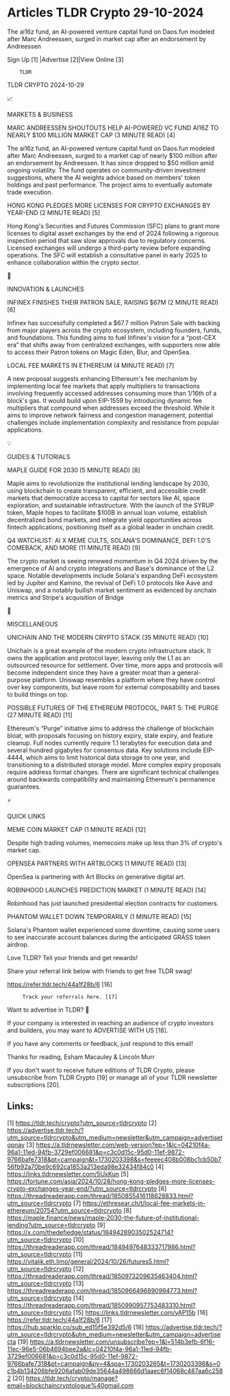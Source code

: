 # Articles TLDR Crypto 29-10-2024

The ai16z fund, an AI-powered venture capital fund on Daos.fun modeled
after Marc Andreessen, surged in market cap after an endorsement by
Andreessen ‌ ‌ ‌ ‌ ‌ ‌ ‌ ‌ ‌ ‌ ‌ ‌ ‌ ‌ ‌ ‌ ‌ ‌ ‌ ‌ ‌ ‌ ‌ ‌ ‌ ‌  ‌ ‌ ‌ ‌ ‌ ‌ ‌ ‌ ‌ ‌ ‌ ‌ ‌ ‌ ‌ ‌ ‌ ‌ ‌ ‌ ‌ ‌ ‌ ‌ ‌ ‌ 


 Sign Up [1] |Advertise [2]|View Online [3] 

		TLDR 

TLDR CRYPTO 2024-10-29

📈 

MARKETS & BUSINESS

 MARC ANDREESSEN SHOUTOUTS HELP AI-POWERED VC FUND AI16Z TO NEARLY
$100 MILLION MARKET CAP (3 MINUTE READ) [4] 

 The ai16z fund, an AI-powered venture capital fund on Daos.fun
modeled after Marc Andreessen, surged to a market cap of nearly $100
million after an endorsement by Andreessen. It has since dropped to
$50 million amid ongoing volatility. The fund operates on
community-driven investment suggestions, where the AI weights advice
based on members' token holdings and past performance. The project
aims to eventually automate trade execution. 

 HONG KONG PLEDGES MORE LICENSES FOR CRYPTO EXCHANGES BY YEAR-END (2
MINUTE READ) [5] 

 Hong Kong's Securities and Futures Commission (SFC) plans to grant
more licenses to digital asset exchanges by the end of 2024 following
a rigorous inspection period that saw slow approvals due to regulatory
concerns. Licensed exchanges will undergo a third-party review before
expanding operations. The SFC will establish a consultative panel in
early 2025 to enhance collaboration within the crypto sector. 

🚀 

INNOVATION & LAUNCHES

 INFINEX FINISHES THEIR PATRON SALE, RAISING $67M (2 MINUTE READ) [6] 

 Infinex has successfully completed a $67.7 million Patron Sale with
backing from major players across the crypto ecosystem, including
founders, funds, and foundations. This funding aims to fuel Infinex's
vision for a “post-CEX era” that shifts away from centralized
exchanges, with supporters now able to access their Patron tokens on
Magic Eden, Blur, and OpenSea. 

 LOCAL FEE MARKETS IN ETHEREUM (4 MINUTE READ) [7] 

 A new proposal suggests enhancing Ethereum's fee mechanism by
implementing local fee markets that apply multipliers to transactions
involving frequently accessed addresses consuming more than 1/16th of
a block's gas. It would build upon EIP-1559 by introducing dynamic fee
multipliers that compound when addresses exceed the threshold. While
it aims to improve network fairness and congestion management,
potential challenges include implementation complexity and resistance
from popular applications. 

💡 

GUIDES & TUTORIALS

 MAPLE GUIDE FOR 2030 (5 MINUTE READ) [8] 

 Maple aims to revolutionize the institutional lending landscape by
2030, using blockchain to create transparent, efficient, and
accessible credit markets that democratize access to capital for
sectors like AI, space exploration, and sustainable infrastructure.
With the launch of the SYRUP token, Maple hopes to facilitate $100B in
annual loan volume, establish decentralized bond markets, and
integrate yield opportunities across fintech applications, positioning
itself as a global leader in onchain credit. 

 Q4 WATCHLIST: AI X MEME CULTS, SOLANA'S DOMINANCE, DEFI 1.0'S
COMEBACK, AND MORE (11 MINUTE READ) [9] 

 The crypto market is seeing renewed momentum in Q4 2024 driven by the
emergence of AI and crypto integrations and Base's dominance of the L2
space. Notable developments include Solana's expanding DeFi ecosystem
led by Jupiter and Kamino, the revival of DeFi 1.0 protocols like Aave
and Uniswap, and a notably bullish market sentiment as evidenced by
onchain metrics and Stripe's acquisition of Bridge 

🦄 

MISCELLANEOUS

 UNICHAIN AND THE MODERN CRYPTO STACK (35 MINUTE READ) [10] 

 Unichain is a great example of the modern crypto infrastructure
stack. It owns the application and protocol layer, leaving only the L1
as an outsourced resource for settlement. Over time, more apps and
protocols will become independent since they have a greater moat than
a general-purpose platform. Uniswap resembles a platform where they
have control over key components, but leave room for external
composability and bases to build things on top. 

 POSSIBLE FUTURES OF THE ETHEREUM PROTOCOL, PART 5: THE PURGE (27
MINUTE READ) [11] 

 Ethereum's “Purge” initiative aims to address the challenge of
blockchain bloat, with proposals focusing on history expiry, state
expiry, and feature cleanup. Full nodes currently require 1.1
terabytes for execution data and several hundred gigabytes for
consensus data. Key solutions include EIP-4444, which aims to limit
historical data storage to one year, and transitioning to a
distributed storage model. More complex expiry proposals require
address format changes. There are significant technical challenges
around backwards compatibility and maintaining Ethereum's permanence
guarantees. 

⚡ 

QUICK LINKS

 MEME COIN MARKET CAP (1 MINUTE READ) [12] 

 Despite high trading volumes, memecoins make up less than 3% of
crypto's market cap. 

 OPENSEA PARTNERS WITH ARTBLOCKS (1 MINUTE READ) [13] 

 OpenSea is partnering with Art Blocks on generative digital art. 

 ROBINHOOD LAUNCHES PREDICTION MARKET (1 MINUTE READ) [14] 

 Robinhood has just launched presidential election contracts for
customers. 

 PHANTOM WALLET DOWN TEMPORARILY (1 MINUTE READ) [15] 

 Solana's Phantom wallet experienced some downtime, causing some users
to see inaccurate account balances during the anticipated GRASS token
airdrop. 

Love TLDR? Tell your friends and get rewards!

 Share your referral link below with friends to get free TLDR swag! 

 https://refer.tldr.tech/44a1f28b/6 [16] 

		 Track your referrals here. [17] 

Want to advertise in TLDR? 📰

 If your company is interested in reaching an audience of crypto
investors and builders, you may want to ADVERTISE WITH US [18]. 

 If you have any comments or feedback, just respond to this email! 

Thanks for reading, 
Esham Macauley & Lincoln Murr 

If you don't want to receive future editions of TLDR Crypto, please
unsubscribe from TLDR Crypto [19] or manage all of your TLDR
newsletter subscriptions [20]. 

 

Links:
------
[1] https://tldr.tech/crypto?utm_source=tldrcrypto
[2] https://advertise.tldr.tech/?utm_source=tldrcrypto&utm_medium=newsletter&utm_campaign=advertisetopnav
[3] https://a.tldrnewsletter.com/web-version?ep=1&lc=04210f4a-96a1-11ed-94fb-3729ef006681&p=c3c0d15c-95d0-11ef-9872-9766bafe7318&pt=campaign&t=1730203398&s=feeeec408b008bc1cb50b756fb92a70be9c692ca1853a213eda98e32434f84c0
[4] https://links.tldrnewsletter.com/5UxKun
[5] https://fortune.com/asia/2024/10/28/hong-kong-pledges-more-licenses-crypto-exchanges-year-end/?utm_source=tldrcrypto
[6] https://threadreaderapp.com/thread/1850855416118628833.html?utm_source=tldrcrypto
[7] https://ethresear.ch/t/local-fee-markets-in-ethereum/20754?utm_source=tldrcrypto
[8] https://maple.finance/news/maple-2030-the-future-of-institutional-lending?utm_source=tldrcrypto
[9] https://x.com/thedefiedge/status/1849428903502524714?utm_source=tldrcrypto
[10] https://threadreaderapp.com/thread/1849497648333717986.html?utm_source=tldrcrypto
[11] https://vitalik.eth.limo/general/2024/10/26/futures5.html?utm_source=tldrcrypto
[12] https://threadreaderapp.com/thread/1850973209635463404.html?utm_source=tldrcrypto
[13] https://threadreaderapp.com/thread/1850966496890994773.html?utm_source=tldrcrypto
[14] https://threadreaderapp.com/thread/1850990957753483310.html?utm_source=tldrcrypto
[15] https://links.tldrnewsletter.com/yAP15b
[16] https://refer.tldr.tech/44a1f28b/6
[17] https://hub.sparklp.co/sub_ed15f5e392d5/6
[18] https://advertise.tldr.tech/?utm_source=tldrcrypto&utm_medium=newsletter&utm_campaign=advertisecta
[19] https://a.tldrnewsletter.com/unsubscribe?ep=1&l=514b3efb-6f16-11ec-96e5-06b4694bee2a&lc=04210f4a-96a1-11ed-94fb-3729ef006681&p=c3c0d15c-95d0-11ef-9872-9766bafe7318&pt=campaign&pv=4&spa=1730203265&t=1730203398&s=0c1b4b134206bfe9206afab09de35644a498666d1aaec6f14068c487aa6c2582
[20] https://tldr.tech/crypto/manage?email=blockchaincryptologue%40gmail.com